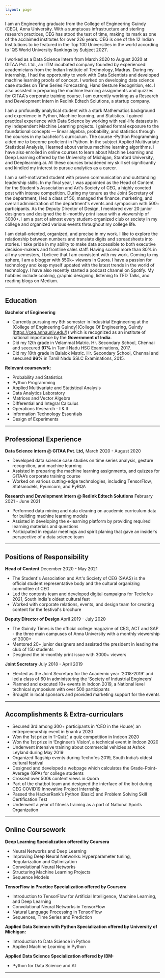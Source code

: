 ```yaml
---
layout: page
---
```

I am an Engineering graduate from the College of Engineering Guindy (CEG), Anna University. With a sumptuous infrastructure and sterling research practices, CEG has stood the test of time, making its mark as one of the acclaimed institutes for over 226 years. CEG is one of the 12 Indian Institutions to be featured in the Top 100 Universities in the world according to 'QS World University Rankings by Subject 2021'. 


I worked as a Data Science Intern from March 2020 to August 2020 at GITAA Pvt. Ltd., an IITM incubated company founded by experienced academicians from the Indian Institute of Technology, Madras. During my internship, I had the opportunity to work with Data Scientists and developed machine learning proofs of concept. I worked on developing data science case studies on Time Series Forecasting, Hand Gesture Recognition, etc. I also assisted in preparing the machine learning assignments and quizzes for GITAA's corporate training course. I am currently working as a Research and Development Intern in Redink Edtech Solutions, a startup company. 


I am a profoundly analytical student with a stark Mathematics background and experience in Python, Machine learning, and Statistics. I gained practical experience with Data Science by working with real-life datasets in my independent Machine Learning projects. I gained formal exposure to the foundational concepts — linear algebra, probability, and statistics through the courses in my bachelor's curriculum. The course -Python Programming aided me to become proficient in Python. In the subject Applied Multivariate Statistical Analysis, I learned about various machine learning algorithms. I have also enrolled in online courses to learn about Machine Learning and Deep Learning offered by the University of Michigan, Stanford University, and Deeplearning.ai. All these courses broadened my skill set significantly and kindled my interest to pursue analytics as a career. 


I am a self-motivated student with proven communication and outstanding leadership skills. In my final year, I was appointed as the Head of Content for the Student's Association and Art's Society of CEG, a highly coveted post with intense competition. During my tenure as the Joint Secretary of the department, I led a class of 50, managed the finance, marketing, and overall administration of the department's events and symposium with 500+ participants. As the Deputy Director of Design, I mentored over 20 junior designers and designed the bi-monthly print issue with a viewership of 3000+. I am a part of almost every student-organized club or society in my college and organized various events throughout my college life. 


I am detail-oriented, organized, and precise in my work. I like to explore the relationship between numbers and translate digits and spreadsheets into stories. I take pride in my ability to make data accessible to both executive decision-makers and frontline sales staff. Having scored more than 80% in all my semesters, I believe that I am consistent with my work.  Coming to my sphere, I am a blogger with 550k+ viewers in Quora. I have a passion for technology and keep myself updated with the latest trends in the world of technology. I have also recently started a podcast channel on Spotify. My hobbies include cooking, graphic designing, listening to TED Talks, and reading blogs on Medium. 

---
## Education

**Bachelor of Engineering**
- Currently pursuing my 8th semester in Industrial Engineering at the [College of Engineering Guindy](College Of Engineering, Guindy (https://ceg.annauniv.edu/)) which is recognized as an institute of national importance by the **Government of India**. 
- Did my 12th grade in Velammal Matric. Hr. Secondary School, Chennai and seecured **97%** in Tamil Nadu HSC Examinations, 2017.
- Did my 10th grade in Balalok Matric. Hr. Secondary School, Chennai and seecured **96%** in Tamil Nadu SSLC Examinations, 2015.


**Relevant coursework:**
-   Probability and Statistics
-   Python Programming
-   Applied Multivariate and Statistical Analysis
-   Data Analytics Laboratory
-   Matrices and Vector Algebra
-   Differential and Integral Calculus
-   Operations Research - I & II
-   Information Technology Essentials
-   Design of Experiments

---
## Professional Experience

**Data Science Intern @ GITAA Pvt. Ltd,** 
  March 2020 - August 2020
- Developed data science case studies on time series analysis, gesture recognition, and machine learning
- Assisted in preparing the machine learning assignments, and quizzes for GITAA’s corporate training course
- Worked on various cutting-edge technologies, including TensorFlow, Statsmodels, Pyunicorn, and PyRQA

**Research and Development Intern @ Redink Edtech Solutions** 
  February 2021 - June 2021
- Performed data mining and data cleaning on academic curriculum data for building machine learning models
- Assisted in developing the e-learning platform by providing required learning materials and questions
- Participated in regular meetings and spirit planing that gave an insider’s perspective of a data science team

---
## Positions of Responsibility

**Head of Content** 
December 2020 - May 2021
- The Student's Association and Art's Society of CEG (SAAS) is the official student representative body and the cultural organizing committee of CEG 
- Led the contents team and developed digital campaigns for Techofes 2021, South India's oldest cultural fest
- Worked with corporate relations, events, and design team for creating content for the festival's brochure


**Deputy Director of Design** 
April 2019 - July 2020 
- The Guindy Times is the official college magazine of CEG, ACT and SAP - the three main campuses of Anna University with a monthly viewership of 3000+
- Mentored 20+ junior designers and assisted the president in leading the club of 150 students
- Desgined the bi-monthly print issue with 3000+ viewers

**Joint Secretary**
July 2018 - April 2019
- Elected as the Joint Secretary for the Academic year '2018-2019' and led a class of 60 in administering the ‘Society of Industrial Engineers’
- Planned and executed 10+ events in Indcon 2019,  a National level technical symposium with over 500 participants
- Brought in local sponsors and provided marketing support for the events


---
## Accomplishments & Extra-curriculars 

- Secured 3rd among 300+ participants in ‘CEO in the House’, an entrepreneurship event in Enantra 2020
- Won the 1st prize in ‘I-Quiz’, a quiz competition in Indcon 2020
- Won the 1st prize in ‘Engineer’s Vision’, a technical event in Indcon 2020
- Underwent intensive training about commercial vehicles at Ashok Leyland during May 2019
- Organized flagship events during Techofes 2019, South India’s oldest cultural festival
- Designed and developed a webpage which calculates the Grade-Point-Average (GPA) for college students
- Crossed over 500k content views in Quora
- Part of the chatbot team and designed the interface of the bot during CEG COVID19 Innovative Project Internship
- Passed the HackerRank’s Python (Basic) and Problem Solving Skill Certification Test
- Underwent a year of fitness training as a part of National Sports Organization


---
## Online Coursework
 
**Deep Learning Specialization offered by Coursera**
-   Neural Networks and Deep Learning
-   Improving Deep Neural Networks: Hyperparameter tuning, Regularization and Optimization
-   Convolutional Neural Networks
-   Structuring Machine Learning Projects  
-   Sequence Models

**TensorFlow in Practice Specialization offered by Coursera**
-   Introduction to TensorFlow for Artificial Intelligence, Machine Learning, and Deep Learning
-   Convolutional Neural Networks in TensorFlow
-   Natural Language Processing in TensorFlow
-   Sequences, Time Series and Prediction

**Applied Data Science with Python Specialization offered by University of Michigan:**
-   Introduction to Data Science in Python
-   Applied Machine Learning in Python

**Applied Data Science Specialization offered by IBM:**
-   Python for Data Science and AI

---
